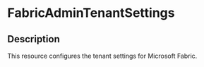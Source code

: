 
# FabricAdminTenantSettings

## Description

This resource configures the tenant settings for Microsoft Fabric.
